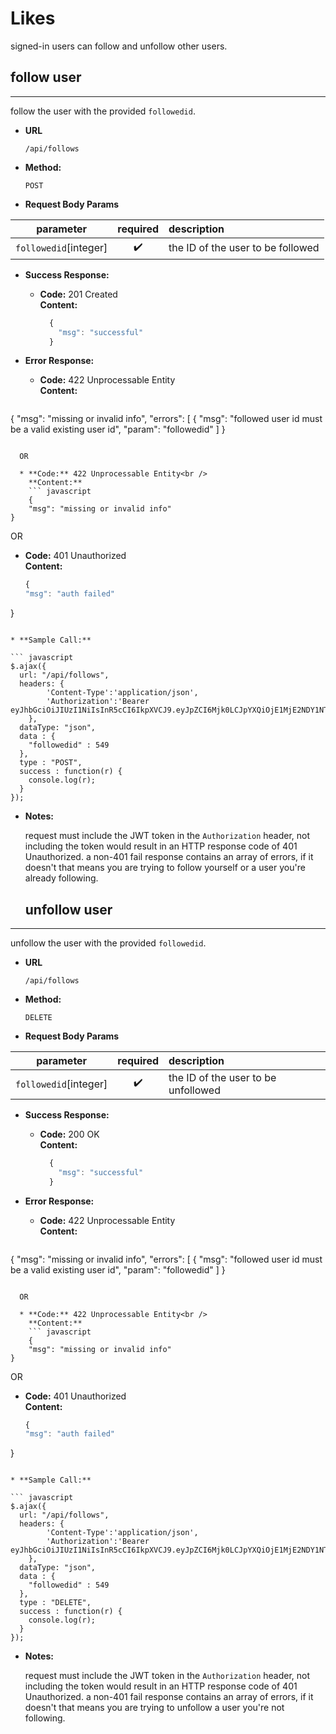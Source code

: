 # Likes

signed-in users can follow and unfollow other users.

## **follow user**
----
  follow the user with the provided `followedid`.

* **URL**

  `/api/follows`

* **Method:**

  `POST`

* **Request Body Params**

| parameter             | required           | description                       |
| :-------------------: | :----------------: | :-------------------------------- |
| `followedid`[integer] | :heavy_check_mark: | the ID of the user to be followed |

* **Success Response:**

  * **Code:** 201 Created<br />
    **Content:** 
    ``` javascript
      {
        "msg": "successful"
      }
    ```
 
* **Error Response:**

  * **Code:** 422 Unprocessable Entity<br />
    **Content:** 
    ``` javascript
{
    "msg": "missing or invalid info",
    "errors": [
        {
            "msg": "followed user id must be a valid existing user id",
            "param": "followedid"
    ]
}
```

  OR

  * **Code:** 422 Unprocessable Entity<br />
    **Content:**
    ``` javascript
    {
    "msg": "missing or invalid info"
}
```
  OR

  * **Code:** 401 Unauthorized<br />
    **Content:**
    ``` javascript
    {
    "msg": "auth failed"
}
```

* **Sample Call:**

``` javascript
$.ajax({
  url: "/api/follows",
  headers: {
        'Content-Type':'application/json',
        'Authorization':'Bearer eyJhbGciOiJIUzI1NiIsInR5cCI6IkpXVCJ9.eyJpZCI6Mjk0LCJpYXQiOjE1MjE2NDY1NTQsImV4cCI6MTUyMTY1NzM1NH0.egYak11OPvigG0Fd67u3d2GKc6YcIH1wUd2hZIm6Vm4'
    },
  dataType: "json",
  data : { 
	"followedid" : 549
  },
  type : "POST",
  success : function(r) {
    console.log(r);
  }
});
```


* **Notes:**

  request must include the JWT token in the `Authorization` header, not including the token would result in an HTTP response code of 401 Unauthorized. a non-401 fail response contains an array of errors, if it doesn't that means you are trying to follow yourself or a user you're already following.

  ## **unfollow user**
----
  unfollow the user with the provided `followedid`.

* **URL**

  `/api/follows`

* **Method:**

  `DELETE`

* **Request Body Params**

| parameter             | required           | description                         |
| :-------------------: | :----------------: | :---------------------------------- |
| `followedid`[integer] | :heavy_check_mark: | the ID of the user to be unfollowed |

* **Success Response:**

  * **Code:** 200 OK<br />
    **Content:** 
    ``` javascript
      {
        "msg": "successful"
      }
    ```
 
* **Error Response:**

  * **Code:** 422 Unprocessable Entity<br />
    **Content:** 
    ``` javascript
{
    "msg": "missing or invalid info",
    "errors": [
        {
            "msg": "followed user id must be a valid existing user id",
            "param": "followedid"
    ]
}
```

  OR

  * **Code:** 422 Unprocessable Entity<br />
    **Content:**
    ``` javascript
    {
    "msg": "missing or invalid info"
}
```
  OR

  * **Code:** 401 Unauthorized<br />
    **Content:**
    ``` javascript
    {
    "msg": "auth failed"
}
```

* **Sample Call:**

``` javascript
$.ajax({
  url: "/api/follows",
  headers: {
        'Content-Type':'application/json',
        'Authorization':'Bearer eyJhbGciOiJIUzI1NiIsInR5cCI6IkpXVCJ9.eyJpZCI6Mjk0LCJpYXQiOjE1MjE2NDY1NTQsImV4cCI6MTUyMTY1NzM1NH0.egYak11OPvigG0Fd67u3d2GKc6YcIH1wUd2hZIm6Vm4'
    },
  dataType: "json",
  data : { 
	"followedid" : 549
  },
  type : "DELETE",
  success : function(r) {
    console.log(r);
  }
});
```


* **Notes:**

  request must include the JWT token in the `Authorization` header, not including the token would result in an HTTP response code of 401 Unauthorized. a non-401 fail response contains an array of errors, if it doesn't that means you are trying to unfollow a user you're not following.
